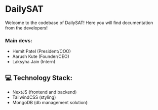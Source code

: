 # DailySAT

Welcome to the codebase of DailySAT! Here you will find documentation from the developers!

### Main devs:

- Hemit Patel (President/COO)
- Aarush Kute (Founder/CEO)
- Laksyha Jain (Intern)

## 💻 Technology Stack:

- NextJS (frontend and backend)
- TailwindCSS (styling)
- MongoDB (db management solution)
